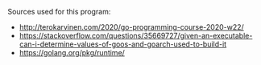 Sources used for this program:

- http://terokarvinen.com/2020/go-programming-course-2020-w22/
- https://stackoverflow.com/questions/35669727/given-an-executable-can-i-determine-values-of-goos-and-goarch-used-to-build-it
- https://golang.org/pkg/runtime/
